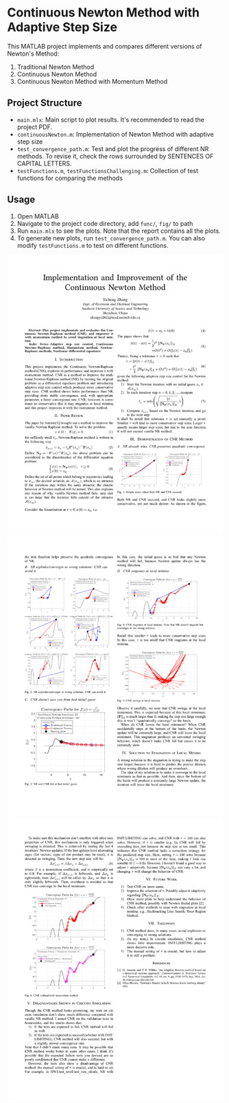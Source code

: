 # Continuous Newton Method with Adaptive Step Size

This MATLAB project implements and compares different versions of Newton's Method:
1. Traditional Newton Method
2. Continuous Newton Method
3. Continuous Newton Method with Momentum Method

## Project Structure

- `main.mlx`: Main script to plot results. It's recommended to read the project PDF.
- `continuousNewton.m`: Implementation of Newton Method with adaptive step size
- `test_convergence_path.m`: Test and plot the progress of different NR methods. To revise it, check the rows surrounded by SENTENCES OF CAPITAL LETTERS.
- `testFunctions.m`, `testFunctionsChallenging.m`: Collection of test functions for comparing the methods

## Usage

1. Open MATLAB
2. Navigate to the project code directory, add `func/`, `fig/` to path
3. Run `main.mlx` to see the plots. Note that the report contains all the plots.
4. To generate new plots, run `test_convergence_path.m`. You can also modify `testFunctions.m` to test on different functions.

![P1](report/Report_P1)
![P2](report/Report_P2)
![P3](report/Report_P3)
